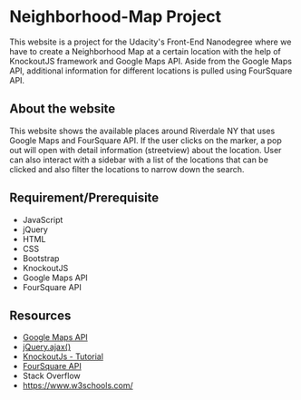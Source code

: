 # Neighborhood-Map Project

This website is a project for the Udacity's Front-End Nanodegree where we have to create a Neighborhood Map at a
certain location with the help of KnockoutJS framework and Google Maps API.
Aside from the Google Maps API, additional information for different locations is pulled using FourSquare API.

## About the website
This website shows the available places around Riverdale NY that uses Google Maps and FourSquare API. If the user clicks on the
marker, a pop out will open with detail information (streetview) about the location. User can also interact with a sidebar with
a list of the locations that can be clicked and also filter the locations to narrow down the search.


## Requirement/Prerequisite
- JavaScript
- jQuery
- HTML
- CSS
- Bootstrap
- KnockoutJS
- Google Maps API
- FourSquare API

## Resources
- [Google Maps API ](https://developers.google.com/maps/documentation/javascript)
- [jQuery.ajax()](http://api.jquery.com/jquery.ajax/)
- [KnockoutJs - Tutorial](http://learn.knockoutjs.com/)
- [FourSquare API ](https://foursquare.com/developers/apps)
- Stack Overflow
- https://www.w3schools.com/
